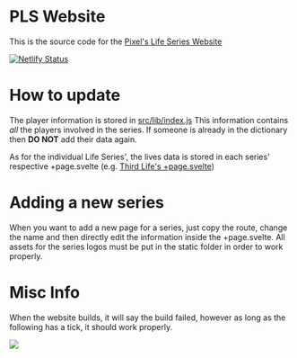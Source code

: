 # PLS Website
This is the source code for the [Pixel's Life Series Website](https://pixels-life-series.netlify.app)

[![Netlify Status](https://api.netlify.com/api/v1/badges/e301ce0f-a613-4c45-8884-ce2f1c11f869/deploy-status)](https://app.netlify.com/sites/pixels-life-series/deploys)

# How to update
The player information is stored in [src/lib/index.js](https://github.com/TofuBeans/PLS-Website/blob/main/src/lib/index.js)
This information contains *all* the players involved in the series. If someone is already in the dictionary then **DO NOT** add their data again.

As for the individual Life Series', the lives data is stored in each series' respective +page.svelte (e.g. [Third Life's +page.svelte](https://github.com/TofuBeans/PLS-Website/blob/main/src/routes/thirdlife/%2Bpage.svelte))

# Adding a new series
When you want to add a new page for a series, just copy the route, change the name and then directly edit the information inside the +page.svelte.
All assets for the series logos must be put in the static folder in order to work properly.

# Misc Info
When the website builds, it will say the build failed, however as long as the following has a tick, it should work properly.

![](https://i.imgur.com/xcU6QVZ.png)

